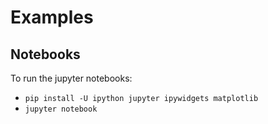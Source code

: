 # Examples

## Notebooks

To run the jupyter notebooks:

* `pip install -U ipython jupyter ipywidgets matplotlib`
* `jupyter notebook`
